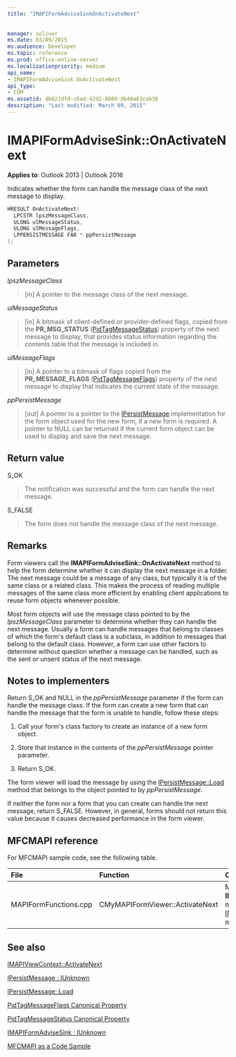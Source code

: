 ```yaml
---
title: "IMAPIFormAdviseSinkOnActivateNext"
 
 
manager: soliver
ms.date: 03/09/2015
ms.audience: Developer
ms.topic: reference
ms.prod: office-online-server
ms.localizationpriority: medium
api_name:
- IMAPIFormAdviseSink.OnActivateNext
api_type:
- COM
ms.assetid: db621dfd-c6ad-42d2-8089-db40a63cab36
description: "Last modified: March 09, 2015"
---
```


# IMAPIFormAdviseSink::OnActivateNext

  
  
**Applies to**: Outlook 2013 | Outlook 2016 
  
Indicates whether the form can handle the message class of the next message to display.
  
```cpp
HRESULT OnActivateNext(
  LPCSTR lpszMessageClass,
  ULONG ulMessageStatus,
  ULONG ulMessageFlags,
  LPPERSISTMESSAGE FAR * ppPersistMessage
);
```

## Parameters

 _lpszMessageClass_
  
> [in] A pointer to the message class of the next message.
    
 _ulMessageStatus_
  
> [in] A bitmask of client-defined or provider-defined flags, copied from the **PR_MSG_STATUS** ([PidTagMessageStatus](pidtagmessagestatus-canonical-property.md)) property of the next message to display, that provides status information regarding the contents table that the message is included in.
    
 _ulMessageFlags_
  
> [in] A pointer to a bitmask of flags copied from the **PR_MESSAGE_FLAGS** ([PidTagMessageFlags](pidtagmessageflags-canonical-property.md)) property of the next message to display that indicates the current state of the message.
    
 _ppPersistMessage_
  
> [out] A pointer to a pointer to the [IPersistMessage](ipersistmessageiunknown.md) implementation for the form object used for the new form, if a new form is required. A pointer to NULL can be returned if the current form object can be used to display and save the next message. 
    
## Return value

S_OK 
  
> The notification was successful and the form can handle the next message.
    
S_FALSE 
  
> The form does not handle the message class of the next message.
    
## Remarks

Form viewers call the **IMAPIFormAdviseSink::OnActivateNext** method to help the form determine whether it can display the next message in a folder. The next message could be a message of any class, but typically it is of the same class or a related class. This makes the process of reading multiple messages of the same class more efficient by enabling client applications to reuse form objects whenever possible. 
  
Most form objects will use the message class pointed to by the  _lpszMessageClass_ parameter to determine whether they can handle the next message. Usually a form can handle messages that belong to classes of which the form's default class is a subclass, in addition to messages that belong to the default class. However, a form can use other factors to determine without question whether a message can be handled, such as the sent or unsent status of the next message. 
  
## Notes to implementers

Return S_OK and NULL in the _ppPersistMessage_ parameter if the form can handle the message class. If the form can create a new form that can handle the message that the form is unable to handle, follow these steps: 
  
1. Call your form's class factory to create an instance of a new form object.
    
2. Store that instance in the contents of the  _ppPersistMessage_ pointer parameter. 
    
3. Return S_OK.
    
The form viewer will load the message by using the [IPersistMessage::Load](ipersistmessage-load.md) method that belongs to the object pointed to by  _ppPersistMessage_.
  
If neither the form nor a form that you can create can handle the next message, return S_FALSE. However, in general, forms should not return this value because it causes decreased performance in the form viewer.
  
## MFCMAPI reference

For MFCMAPI sample code, see the following table.
  
|**File**|**Function**|**Comment**|
|:-----|:-----|:-----|
|MAPIFormFunctions.cpp  <br/> |CMyMAPIFormViewer::ActivateNext  <br/> |MFCMAPI uses the **IMAPIFormAdviseSink::OnActivateNext** method to implement the [IMAPIViewContext::ActivateNext](imapiviewcontext-activatenext.md) method. |
   
## See also



[IMAPIViewContext::ActivateNext](imapiviewcontext-activatenext.md)
  
[IPersistMessage : IUnknown](ipersistmessageiunknown.md)
  
[IPersistMessage::Load](ipersistmessage-load.md)
  
[PidTagMessageFlags Canonical Property](pidtagmessageflags-canonical-property.md)
  
[PidTagMessageStatus Canonical Property](pidtagmessagestatus-canonical-property.md)
  
[IMAPIFormAdviseSink : IUnknown](imapiformadvisesinkiunknown.md)


[MFCMAPI as a Code Sample](mfcmapi-as-a-code-sample.md)

